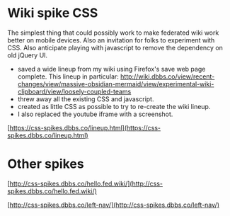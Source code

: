 # Wiki spike CSS

The simplest thing that could possibly work to make federated wiki work better
on mobile devices. Also an invitation for folks to experiment with CSS. Also
anticipate playing with javascript to remove the dependency on old jQuery UI.

* saved a wide lineup from my wiki using Firefox's save web page complete.
  This lineup in particular: http://wiki.dbbs.co/view/recent-changes/view/massive-obsidian-mermaid/view/experimental-wiki-clipboard/view/loosely-coupled-teams 
* threw away all the existing CSS and javascript.
* created as little CSS as possible to try to re-create the wiki lineup.
* I also replaced the youtube iframe with a screenshot.

[https://css-spikes.dbbs.co/lineup.html](https://css-spikes.dbbs.co/lineup.html)

# Other spikes

[http://css-spikes.dbbs.co/hello.fed.wiki/](http://css-spikes.dbbs.co/hello.fed.wiki/)

[http://css-spikes.dbbs.co/left-nav/](http://css-spikes.dbbs.co/left-nav/)

